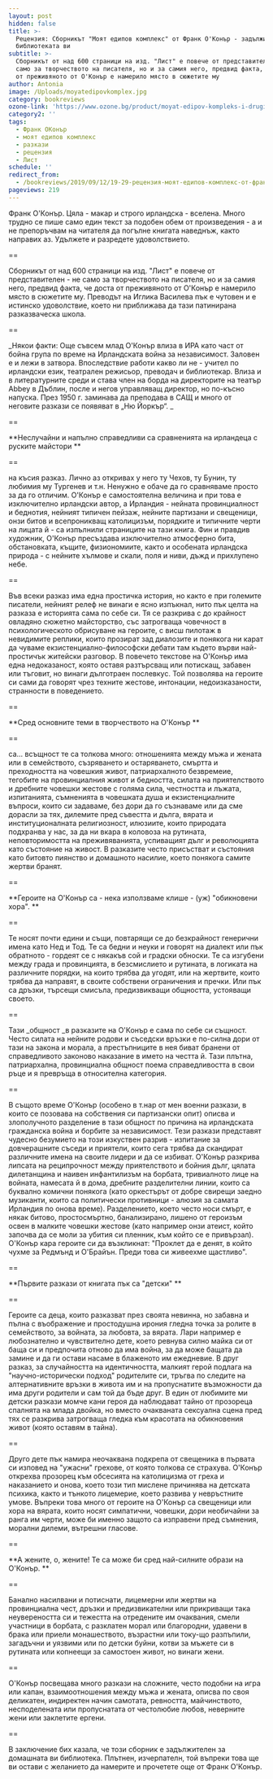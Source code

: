 ```yaml
---
layout: post
hidden: false
title: >-
  Рецензия: Сборникът "Моят едипов комплекс" от Франк О'Конър - задължителен за
  библиотеката ви
subtitle: >-
  Сборникът от над 600 страници на изд. "Лист" е повече от представителен - не
  само за творчеството на писателя, но и за самия него, предвид факта, че доста
  от преживяното от О'Конър е намерило място в сюжетите му
author: Antonia
image: /Uploads/moyatedipovkomplex.jpg
category: bookreviews
ozone-link: 'https://www.ozone.bg/product/moyat-edipov-kompleks-i-drugi-istorii/'
category2: ''
tags:
  - Франк ОКонър
  - моят едипов комплекс
  - разкази
  - рецензия
  - Лист
schedule: ''
redirect_from:
  - /bookreviews/2019/09/12/19-29-рецензия-моят-едипов-комплекс-от-франк-оконър
pageviews: 219
---
```

Франк О'Конър. Цяла - макар и строго ирландска - вселена. Много трудно се пише само един текст за подобен обем от произведения - а и не препоръчвам на читателя да погълне книгата наведнъж, както направих аз. Удължете и разредете удоволствието. 

\==

Сборникът от над 600 страници на изд. "Лист" е повече от представителен - не само за творчеството на писателя, но и за самия него, предвид факта, че доста от преживяното от О'Конър е намерило място в сюжетите му. Преводът на Иглика Василева пък е чутовен и е истинско удоволствие, което ни приближава да тази патинирана разказваческа школа. 

\==

_Някои факти: Още съвсем млад О'Конър влиза в ИРА като част от бойна група по време на Ирландската война за независимост. Заловен е и лежи в затвора. Впоследствие работи какво ли не - учител по ирландски език, театрален режисьор, преводач и библиотекар. Влиза и в литературните среди и става член на борда на директорите на театър Abbey в Дъблин, после и негов управляващ директор, но по-късно напуска. През 1950 г. заминава да преподава в САЩ и много от неговите разкази се появяват в „Ню Йоркър“. _

\==

**Неслучайни и напълно справедливи са сравненията на ирландеца с руските майстори **

\==

на късия разказ. Лично аз откривах у него ту Чехов, ту Бунин, ту любимия му Тургенев и т.н. Ненужно е обаче да го сравняваме просто за да го отличим. О'Конър е самостоятелна величина и при това е изключително ирландски автор, а Ирландия - нейната провинциалност и беднотия, нейният типичен пейзаж, нейните партизани и свещеници, онзи битов и всепроникващ католицизъм, порядките и типичните черти на лицата й - са изпълнили страниците на тази книга. Фин и правдив художник, О'Конър пресъздава изключително атмосферно бита, обстановката, къщите, физиономиите, както и особената ирландска природа - с нейните хълмове и скали, поля и ниви, дъжд и прихлупено небе. 

\==

Във всеки разказ има една простичка история, но както е при големите писатели, нейният релеф не винаги е ясно изпъкнал, нито пък целта на разказа е историята сама по себе си. Тя се разкрива с до крайност овладяно сюжетно майсторство, със затрогваща човечност в психологическото обрисуване на героите, с висш пилотаж в невидимите реплики, които прозират зад диалозите и понякога ни карат да чуваме екзистенциално-философски дебати там където върви най-простичък житейски разговор. В повечето текстове на О'Конър има една недоказаност, която оставя разтърсващ или потискащ, забавен или тъговит, но винаги дълготраен послевкус. Той позволява на героите си сами да говорят чрез техните жестове, интонации, недоизказаности, странности в поведението.

\==

**Сред основните теми в творчеството на О'Конър **

\==

са... всъщност те са толкова много: отношенията между мъжа и жената или в семейството, съзряването и остаряването, смъртта и преходността на човешкия живот, патриархалното безвремеие, тегобите на провинциалния живот и бедността, силата на приятелството и дребните човешки жестове с голяма сила, честността и лъжата, изпитанията, съмненията в човешката душа и екзистенциалните въпроси, които си задаваме, без дори да го съзнаваме или да сме дорасли за тях, дилемите пред съвестта и дълга, вярата и институционалната религиозност, илюзиите, които природата подхранва у нас, за да ни вкара в коловоза на рутината, неповторимостта на преживяванията, успиващият дълг и революцията като състояние на живост. В разказите често присъстват и състояния като битовто пиянство и домашното насилие, което понякога самите жертви бранят.

\==

**Героите на О'Конър са - нека използваме клише - (уж) "обикновени хора". **

\==

Те носят почти едини и същи, повтарящи се до безкрайност генерични имена като Нед и Тод. Те са бедни и неуки и говорят на диалект или пък обратното - гордеят се с някакъв сой и градски обноски. Те са изгубени между града и провинцията, в безсмислието и рутината, в логиката на различните порядки, на които трябва да угодят, или на жертвите, които трябва да направят, в своите собствени ограничения и пречки. Или пък са дръзки, търсещи смисъла, предизвикващи общността, устояващи своето.  

\==

Тази _общност _в разказите на О'Конър е сама по себе си същност. Често силата на нейните родови и съседски връзки е по-силна дори от тази на закона и морала, а престъпниците в нея биват бранени от справедливото законово наказание в името на честта й. Тази плътна, патриархална, провинциална общност поема справедливостта в свои ръце и я превръща в относителна категория. 

\==

В същото време О'Конър (особено в т.нар от мен военни разкази, в които се позовава на собствения си партизански опит) описва и злополучното разделение в тази общност по причина на ирландската гражданска война и борбите за независимост. Тези разкази представят чудесно безумието на този изкуствен разрив - изпитание за довчерашните съседи и приятели, които сега трябва да скандират различните имена на своите лидери и да се избиват. О'Конър разкрива липсата на реципрочност между приятелството и бойния дълг, цялата дилетанщина и наивен инфантилизъм на борбата, тривиалното лице на войната, намесата й в дома, дребните разделителни линии, които са буквално комични понякога (като оркестърът от добре свирещи заедно музиканти, които са политически противници - алюзия за самата Ирландия по онова време). Разделението, което често носи смърт, е някак битово, простосмъртно, банализирано, лишено от героизъм освен в малките човешки жестове (като например онзи атеист, който започва да се моли за убития си пленник, към който се е привързал). О'Конър кара героите си да възкликнат: "Проклет да е денят, в който чухме за Редмънд и О'Брайън. Преди това си живеехме щастливо".

\==

**Първите разкази от книгата пък са "детски" **

\==

Героите са деца, които разказват през своята невинна, но забавна и пълна с въображение и простодушна ирония гледна точка за ролите в семейството, за войната, за любовта, за вярата. Лари например е любознателно и чувствително дете, което ревнува силно майка си от баща си и предпочита отново да има война, за да може бащата да замине и да ги остави насаме в блаженото им ежедневие. В друг разказ, за случайността на идентичността, малкият герой подлага на "научно-исторически подход" родителите си, тръгва по следите на алтернативните връзки в живота им и на пропуснатите възможности да има други родители и сам той да бъде друг. В един от любимите ми детски разкази момче кани героя да наблюдават тайно от прозореца спалнята на млада двойка, но вместо очакваната сексуална сцена пред тях се разкрива затрогваща гледка към красотата на  обикновения живот (която оставям в тайна). 

\==

Друго дете пък намира неочаквана подкрепа от свещеника в първата си изповед на "ужасни" грехове, от която толкова се страхува. О'Конър открехва прозорец към обсесията на католицизма от греха и наказанието и онова, което този тип мислене причинява на детската психика, както и тънкото лицемерие, което развива у невръстните умове. Въпреки това много от героите на О'Конър са свещеници или хора на вярата, които носят симпатични, човешки, дори необичайни за ранга им черти, може би именно защото са изправени пред съмнения, морални дилеми, вътрешни гласове. 

\==

**А жените, о, жените! Те са може би сред най-силните образи на О'Конър. **

\==

Банално насилвани и потиснати, лицемерни или жертви на провинциална чест, дръзки и предизвикателни или прикриващи така неувереността си и тежестта на отредените им очаквания, смели участници в борбата, с разклатен морал или благородни, удавени в брака или приели монашеството, възрастни или току-що разпъпили, загадъчни и уязвими или по детски буйни, котви за мъжете си в рутината или копнеещи за самостоен живот, но винаги жени.

\==

О'Конър посвещава много разкази на сложните, често подобни на игра или капан, взаимоотношения между мъжа и жената, описва по своя деликатен, индиректен начин самотата, ревността, майчинството, несподелената или пропуснатата от честолюбие любов, неверните жени или заклетите ергени.

\==

В заключение бих казала, че този сборник е задължителен за домашната ви библиотека. Плътнен, изчерпателн, той въпреки това ще ви остави с желанието да намерите и прочетете още от Франк О'Конър.
